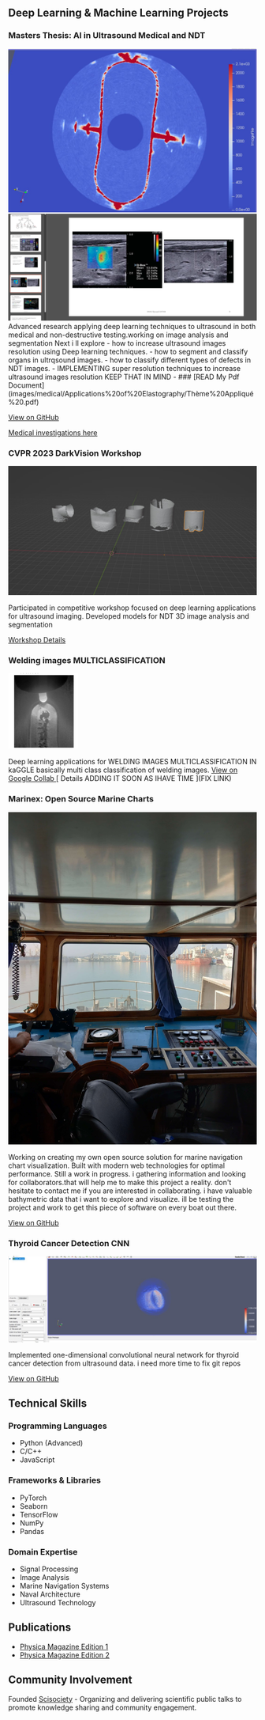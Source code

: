 ## Deep Learning & Machine Learning Projects

### Masters Thesis: AI in Ultrasound Medical and NDT
<img src="images/AI/1.jpg?raw=true"/>
<img src="images/medical/Applications%20of%20Elastography/Screenshot_2.png?raw=true"/>
Advanced research applying deep learning techniques to ultrasound in both medical and non-destructive testing.working on image analysis and segmentation Next i ll explore 
-   how to increase ultrasound images resolution using Deep learning techniques.
-   how to segment and classify organs in ultrqsound images.
-   how to classify different types of defects in NDT images.
-   IMPLEMENTING super resolution techniques to increase ultrasound images resolution KEEP THAT IN MIND
-   
### 
[READ My Pdf Document](images/medical/Applications%20of%20Elastography/Thème%20Appliqué%20.pdf)

[View on GitHub](https://github.com/sahlidjouad/Masters-NDT-AI/)

[Medical investigations here](https://github.com/sahlidjouad/projects_medical/)

### CVPR 2023 DarkVision Workshop
<img src="images/AI/2.jpg?raw=true"/>

Participated in competitive workshop focused on deep learning applications for ultrasound imaging. Developed models for NDT 3D image analysis and segmentation 

[Workshop Details](https://www.cvpr2023-dl-ultrasound.com/)
### Welding images MULTICLASSIFICATION  
<img src="images/AI/Screenshot_1.png?raw=true"/>

 Deep learning applications for WELDING IMAGES MULTICLASSIFICATION IN kaGGLE
basically multi class classification of welding images.
[View on Google Collab ](https://colab.research.google.com/drive/1rbCZELuMOTRg6xxD7YGBHFRCBVZd4Fu-?usp=sharing)
[ Details ADDING IT SOON AS IHAVE TIME ](FIX LINK)
### Marinex: Open Source Marine Charts
<img src="images/Marine/1.jpg?raw=true"/>

Working on creating my own open source solution for marine navigation chart visualization. Built with modern web technologies for optimal performance.
Still a work in progress. i gathering information and looking for collaborators.that will help me to make this project a reality.
don't hesitate to contact me if you are interested in collaborating. 
i have valuable bathymetric data that i want to explore and visualize. ill be testing the project and work to get this piece of software on every boat out there.

[View on GitHub](https://github.com/sahlidjouad/Marinex)

### Thyroid Cancer Detection CNN
<img src="images/AI/3.jpg?raw=true"/>

Implemented one-dimensional convolutional neural network for thyroid cancer detection from ultrasound data.
i need  more time to fix git repos 

[View on GitHub](https://github.com/sahlidjouad/One-Dimension-CNN-for-thyroid-cancer)

## Technical Skills

### Programming Languages
- Python (Advanced)
- C/C++
- JavaScript

### Frameworks & Libraries
- PyTorch
- Seaborn
- TensorFlow
- NumPy
- Pandas

### Domain Expertise
- Signal Processing
- Image Analysis 
- Marine Navigation Systems
- Naval Architecture
- Ultrasound Technology

## Publications

- [Physica Magazine Edition 1](https://www.calameo.com/read/0051282113d00f28ad4d2)
- [Physica Magazine Edition 2](https://www.calameo.com/read/005128211073ff1b10349)

## Community Involvement

Founded [Scisociety](https://www.instagram.com/scisociety/) - Organizing and delivering scientific public talks to promote knowledge sharing and community engagement.

